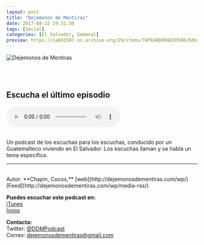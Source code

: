 ```yaml
---
layout: post
title: "Dejemonos de Mentiras"
date: 2017-08-22 19:31:50
tags: [Social]
categories: [El_Salvador, Semanal]
preview: https://ia601507.us.archive.org/29/items/TAPEANDORADIO500/Ddm300-LuisPonce.jpg
---
```


![Dejemonos de Mentiras](https://ia601507.us.archive.org/29/items/TAPEANDORADIO500/Ddm500-LuisPonce.jpg)

<br/>
<br/>

## Escucha el último episodio

<!--reproductor-feed=http://dejemonosdementiras.com/wp/media-rss/-->
<!--reproductor-start-->
<audio id="audio" preload="auto" controls="" src="http://dejemonosdementiras.com/wp/wp-content/uploads/2017/08/DDM-40-Viviendo-En-El-Extrangero-Inv-LaEU.mp3"></audio>
<!--reproductor-end-->

<br/>  
Un podcast de los escuchas para los escuchas, conducido por un Guatemalteco viviendo en El Salvador. Los escuchas llaman y se habla un tema especifico.

_ _ _  

<br>
Autor: **Chapin, Cocos,**  
[web](http://dejemonosdementiras.com/wp/)  
[Feed](http://dejemonosdementiras.com/wp/media-rss/)  



**Puedes escuchar este podcast en:**  
[iTunes](https://itunes.apple.com/sv/podcast/dejemonos-de-mentiras/id1119938259?l=en)  
[Ivoox](http://www.ivoox.com/podcast-dejemonos-mentiras_sq_f1291975_1.html)  


**Contacta:**  
Twitter: [@DDMPodcast](https://twitter.com/DDMPodcast)  
Correo: [dejemonosdementiras@gmail.com](mailto:dejemonosdementiras@gmail.com)  


